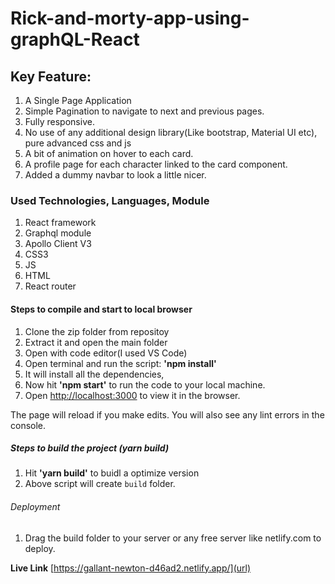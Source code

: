 # Rick-and-morty-app-using-graphQL-React

## Key Feature:
1. A Single Page Application
2. Simple Pagination to navigate to next and previous pages.
3. Fully responsive. 
4. No use of any additional design library(Like bootstrap, Material UI etc), pure advanced css and js
5. A bit of animation on hover to each card. 
6. A profile page for each character linked to the card component.
7. Added a dummy navbar to look a little nicer.

### Used Technologies, Languages, Module 
1. React framework
2. Graphql module
3. Apollo Client V3
4. CSS3
5. JS
6. HTML
7. React router

#### Steps to compile and start to local browser
1. Clone the zip folder from repositoy 
2. Extract it and open the main folder
3. Open with code editor(I used VS Code)
4. Open terminal and run the script: **'npm install'**
5. It will install all the dependencies,
6. Now hit **'npm start'** to run the code to your local machine. 
7. Open [http://localhost:3000](http://localhost:3000) to view it in the browser.

The page will reload if you make edits.
You will also see any lint errors in the console.

##### Steps to build the project (yarn build)
1. Hit **'yarn build'** to buidl a optimize version
2. Above script will create `build` folder.


###### Deployment
1. Drag the build folder to your server or any free server like netlify.com to deploy.


**Live Link**
[https://gallant-newton-d46ad2.netlify.app/](url)
